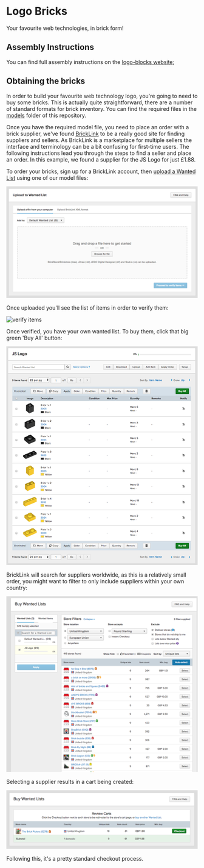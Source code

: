 # Logo Bricks

Your favourite web technologies, in brick form!

## Assembly Instructions

You can find full assembly instructions on the [logo-blocks website](https://scottlogic.github.io/logo-bricks);

## Obtaining the bricks

In order to build your favourite web technology logo, you're going to need to buy some bricks. This is actually quite straightforward, there are a number of standard formats for brick inventory. You can find the required files in the [models](/models) folder of this repository.

Once you have the required model file, you need to place an order with a brick supplier, we've found [BrickLink](https://www.bricklink.com/) to be a really good site for finding suppliers and sellers. As BrickLink is a marketplace for multiple sellers the interface and terminology can be a bit confusing for first-time users. The following instructions lead you through the steps to find a seller and place an order. In this example, we found a supplier for the JS Logo for just £1.88.

To order your bricks, sign up for a BrickLink account, then [upload a Wanted List](https://www.bricklink.com/v2/wanted/upload.page) using one of our model files:

![wanted list](/ordering/wanted-list.png)

Once uploaded you'll see the list of items in order to verify them:

![verify items](/ordering/verify-items.png)

Once verified, you have your own wanted list. To buy them, click that big green 'Buy All' button:

![buy all](/ordering/buy-all.png)

BrickLink will search for suppliers worldwide, as this is a relatively small order, you might want to filter to only include suppliers within your own country:

![find supplier](/ordering/find-supplier.png)

Selecting a supplier results in a cart being created:

![create cart](/ordering/create-cart.png)

Following this, it's a pretty standard checkout process.



